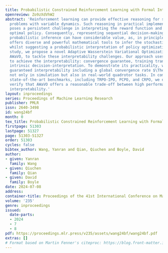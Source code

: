 ```yaml
---
title: Probabilistic Constrained Reinforcement Learning with Formal Interpretability
openreview: Zo9zXdVhW2
abstract: 'Reinforcement learning can provide effective reasoning for sequential decision-making
  problems with variable dynamics. Such reasoning in practical implementation, however,
  poses a persistent challenge in interpreting the reward function and the corresponding
  optimal policy. Consequently, representing sequential decision-making problems as
  probabilistic inference can have considerable value, as, in principle, the inference
  offers diverse and powerful mathematical tools to infer the stochastic dynamics
  whilst suggesting a probabilistic interpretation of policy optimization. In this
  study, we propose a novel Adaptive Wasserstein Variational Optimization, namely
  AWaVO, to tackle these interpretability challenges. Our approach uses formal methods
  to achieve the interpretability: convergence guarantee, training transparency, and
  intrinsic decision-interpretation. To demonstrate its practicality, we showcase
  guaranteed interpretability including a global convergence rate $\Theta(1/\sqrt{T})$
  not only in simulation but also in real-world quadrotor tasks. In comparison with
  state-of-the-art benchmarks, including TRPO-IPO, PCPO, and CRPO, we empirically
  verify that AWaVO offers a reasonable trade-off between high performance and sufficient
  interpretability.'
layout: inproceedings
series: Proceedings of Machine Learning Research
publisher: PMLR
issn: 2640-3498
id: wang24bf
month: 0
tex_title: Probabilistic Constrained Reinforcement Learning with Formal Interpretability
firstpage: 51303
lastpage: 51327
page: 51303-51327
order: 51303
cycles: false
bibtex_author: Wang, Yanran and Qian, Qiuchen and Boyle, David
author:
- given: Yanran
  family: Wang
- given: Qiuchen
  family: Qian
- given: David
  family: Boyle
date: 2024-07-08
address:
container-title: Proceedings of the 41st International Conference on Machine Learning
volume: '235'
genre: inproceedings
issued:
  date-parts:
  - 2024
  - 7
  - 8
pdf: https://proceedings.mlr.press/v235/assets/wang24bf/wang24bf.pdf
extras: []
# Format based on Martin Fenner's citeproc: https://blog.front-matter.io/posts/citeproc-yaml-for-bibliographies/
---
```

